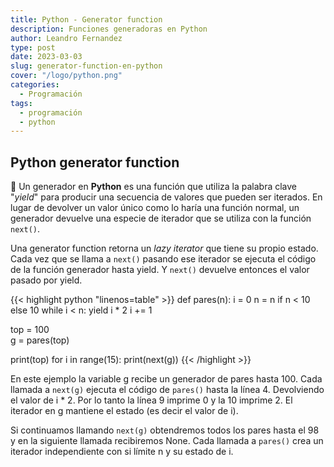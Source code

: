 ```yaml
---
title: Python - Generator function
description: Funciones generadoras en Python
author: Leandro Fernandez
type: post
date: 2023-03-03
slug: generator-function-en-python
cover: "/logo/python.png"
categories:
  - Programación
tags:
  - programación
  - python
---
```


## Python generator function

🌟 Un generador en **Python** es una función que utiliza la palabra clave "_yield_" para producir una secuencia de valores que pueden ser iterados. En lugar de devolver un valor único como lo haría una función normal, un generador devuelve una especie de iterador que se utiliza con la función `next()`.

Una generator function retorna un _lazy iterator_ que tiene su propio estado. Cada vez que se llama a `next()` pasando ese iterador se ejecuta el código de la función generador hasta yield. Y `next()` devuelve entonces el valor pasado por yield.

{{< highlight python "linenos=table" >}}
def pares(n):
    i = 0
    n = n if n < 10 else 10
    while i < n:
        yield i * 2
        i += 1

top = 100   
g = pares(top)

print(top)
for i in range(15):
  print(next(g))
{{< /highlight >}}

En este ejemplo la variable g recibe un generador de pares hasta 100. Cada llamada a `next(g)` ejecuta el código de `pares()` hasta la línea 4. Devolviendo el valor de i * 2. Por lo tanto la línea 9 imprime 0 y la 10 imprime 2. El iterador en g mantiene el estado (es decir el valor de i).

Si continuamos llamando `next(g)` obtendremos todos los pares hasta el 98 y en la siguiente llamada recibiremos None. Cada llamada a `pares()` crea un iterador independiente con si límite n y su estado de i.

